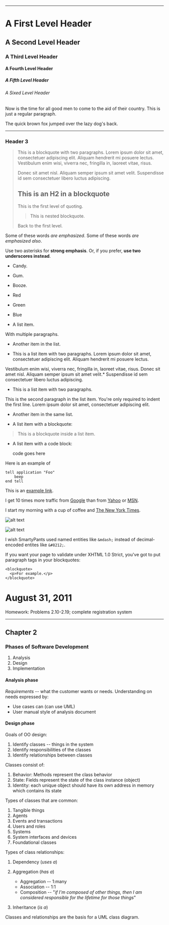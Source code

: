 
* * *
# A First Level Header

## A Second Level Header

### A Third Level Header

#### A Fourth Level Header

##### A Fifth Level Header

###### A Sixed Level Header

Now is the time for all good men to come to
the aid of their country. This is just a
regular paragraph.

The quick brown fox jumped over the lazy
dog's back.

* * *

### Header 3

> This is a blockquote with two paragraphs. Lorem ipsum dolor sit amet,
> consectetuer adipiscing elit. Aliquam hendrerit mi posuere lectus.
> Vestibulum enim wisi, viverra nec, fringilla in, laoreet vitae, risus.
> 
> Donec sit amet nisl. Aliquam semper ipsum sit amet velit. Suspendisse
> id sem consectetuer libero luctus adipiscing.
> 
> ## This is an H2 in a blockquote
> 
> This is the first level of quoting.
> 
> > This is nested blockquote.
> 
> Back to the first level.

Some of these words _are emphasized_.
Some of these words _are emphasized also_.

Use two asterisks for **strong emphasis**.
Or, if you prefer, **use two underscores instead**.

*   Candy.
*   Gum.
*   Booze.
*   Red
*   Green
*   Blue

*   A list item.

With multiple paragraphs.

*   Another item in the list.

*   This is a list item with two paragraphs. Lorem ipsum dolor
sit amet, consectetuer adipiscing elit. Aliquam hendrerit
mi posuere lectus.

Vestibulum enim wisi, viverra nec, fringilla in, laoreet
vitae, risus. Donec sit amet nisl. Aliquam semper ipsum
sit amet velit.*   Suspendisse id sem consectetuer libero luctus adipiscing.

*   This is a list item with two paragraphs.

This is the second paragraph in the list item. You're
only required to indent the first line. Lorem ipsum dolor
sit amet, consectetuer adipiscing elit.

*   Another item in the same list.

*   A list item with a blockquote:

> This is a blockquote
> inside a list item.
*   A list item with a code block:

    code goes here

Here is an example of 

    tell application "Foo"
        beep
    end tell

This is an [example link](http://example.com/).

I get 10 times more traffic from [Google](http://google.com/ "Google") than from
[Yahoo](http://search.yahoo.com/ "Yahoo Search") or [MSN](http://search.msn.com/ "MSN Search").

I start my morning with a cup of coffee and
[The New York Times](http://www.nytimes.com/).

![alt text](image.jpg "Title")

![alt text](image2.jpg "Title")

I wish SmartyPants used named entities like `&mdash;`
instead of decimal-encoded entites like `&#8212;`.

If you want your page to validate under XHTML 1.0 Strict,
you've got to put paragraph tags in your blockquotes:

```
<blockquote>
  <p>For example.</p>
</blockquote>
```
# August 31, 2011

Homework: Problems 2.10-2.19; complete registration system

* * *

## Chapter 2

### Phases of Software Development

1.  Analysis
2.  Design
3.  Implementation

#### Analysis phase

_Requirements_ -- what the customer wants or needs.  Understanding on needs expressed by:

*   Use cases can (can use UML)
*   User manual style of analysis document

#### Design phase

Goals of OO design:

1.  Identify classes -- things in the system
2.  Identify responsibilities of the classes
3.  Identify relationships between classes

Classes consist of:

1.  Behavior: Methods represent the class behavior
2.  State: Fields represent the state of the class instance (object)
3.  Identity:  each unique object should have its own address in memory
which contains its state

Types of classes that are common:

1.  Tangible things
2.  Agents
3.  Events and transactions
4.  Users and roles
5.  Systems
6.  System interfaces and devices
7.  Foundational classes

Types of class relationships:

1.  Dependency (_uses a_)
2.  Aggregation (_has a_)

    *   Aggregation -- 1:many
    *   Association -- 1:1
    *   Composition -- "_if I'm composed of other things, then I am considered
responsible for the lifetime for those things_"
3.  Inheritance (_is a_)

Classes and relationships are the basis for a UML class diagram.
